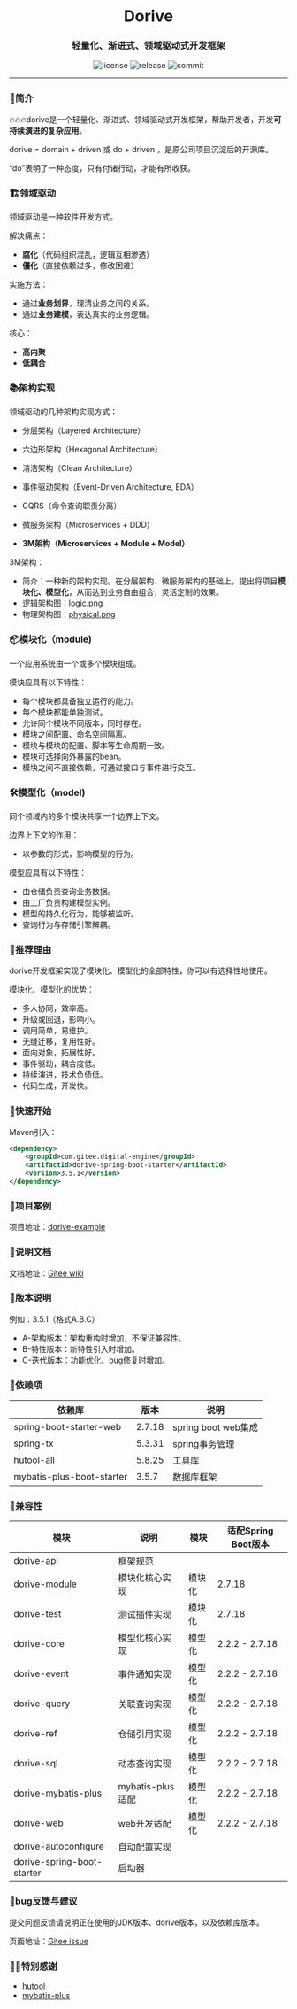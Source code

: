 <h1 align="center">Dorive</h1>
<h3 align="center">轻量化、渐进式、领域驱动式开发框架</h3>
<p align="center">
  <img src="https://img.shields.io/github/license/chentaoah/dorive" alt="license">
  <img src="https://img.shields.io/github/v/release/chentaoah/dorive?display_name=tag&include_prereleases" alt="release">
  <img src="https://img.shields.io/github/commit-activity/y/chentaoah/dorive" alt="commit">
</p>
<hr/>

###  🎁简介

🔥🔥🔥dorive是一个轻量化、渐进式、领域驱动式开发框架，帮助开发者，开发**可持续演进的复杂应用**。 

dorive = domain + driven 或 do + driven ，是原公司项目沉淀后的开源库。

“do”表明了一种态度，只有付诸行动，才能有所收获。

### 🏗️领域驱动

领域驱动是一种软件开发方式。

解决痛点：

- **腐化**（代码组织混乱，逻辑互相渗透）
- **僵化**（直接依赖过多，修改困难）

实施方法：

- 通过**业务划界**，理清业务之间的关系。
- 通过**业务建模**，表达真实的业务逻辑。

核心：

- **高内聚**
- **低耦合**

### 📚架构实现

领域驱动的几种架构实现方式：

- 分层架构（Layered Architecture）
- 六边形架构（Hexagonal Architecture）
- 清洁架构（Clean Architecture）
- 事件驱动架构（Event-Driven Architecture, EDA）
- CQRS（命令查询职责分离）
- 微服务架构（Microservices + DDD）

- **3M架构（Microservices + Module + Model）**

3M架构：

- 简介：一种新的架构实现。在分层架构、微服务架构的基础上，提出将项目**模块化、模型化**，从而达到业务自由组合，灵活定制的效果。
- 逻辑架构图：[logic.png](https://gitee.com/digital-engine/dorive/blob/3.5.2/doc/img/logic.png)
- 物理架构图：[physical.png](https://gitee.com/digital-engine/dorive/blob/3.5.2/doc/img/physical.png)

### 📦模块化（module)

一个应用系统由一个或多个模块组成。

模块应具有以下特性：

- 每个模块都具备独立运行的能力。
- 每个模块都能单独测试。
- 允许同个模块不同版本，同时存在。
- 模块之间配置、命名空间隔离。
- 模块与模块的配置、脚本等生命周期一致。
- 模块可选择向外暴露的bean。
- 模块之间不直接依赖，可通过接口与事件进行交互。

### 🛠️模型化（model)

同个领域内的多个模块共享一个边界上下文。

边界上下文的作用：

- 以参数的形式，影响模型的行为。

模型应具有以下特性：

- 由仓储负责查询业务数据。
- 由工厂负责构建模型实例。
- 模型的持久化行为，能够被监听。
- 查询行为与存储引擎解耦。

###  💯推荐理由

dorive开发框架实现了模块化、模型化的全部特性，你可以有选择性地使用。

模块化、模型化的优势：

- 多人协同，效率高。
- 升级或回退，影响小。
- 调用简单，易维护。
- 无缝迁移，复用性好。
- 面向对象，拓展性好。
- 事件驱动，耦合度低。
- 持续演进，技术负债低。
- 代码生成，开发快。

### 🚅快速开始

Maven引入：

```xml
<dependency>
    <groupId>com.gitee.digital-engine</groupId>
    <artifactId>dorive-spring-boot-starter</artifactId>
    <version>3.5.1</version>
</dependency>
```

### 🌰项目案例

项目地址：[dorive-example](https://gitee.com/digital-engine/dorive-example)

### 📝说明文档

文档地址：[Gitee wiki](https://gitee.com/digital-engine/dorive/wikis/pages)

### 🌿版本说明

例如：3.5.1（格式A.B.C）

- A-架构版本：架构重构时增加，不保证兼容性。
- B-特性版本：新特性引入时增加。
- C-迭代版本：功能优化、bug修复时增加。

### 💬依赖项

| 依赖库                    | 版本   | 说明                |
| ------------------------- | ------ | ------------------- |
| spring-boot-starter-web   | 2.7.18 | spring boot web集成 |
| spring-tx                 | 5.3.31 | spring事务管理      |
| hutool-all                | 5.8.25 | 工具库              |
| mybatis-plus-boot-starter | 3.5.7  | 数据库框架          |

### 🤝兼容性

| 模块                       | 说明             | 模块   | 适配Spring Boot版本 |
| -------------------------- | ---------------- | ------ | ------------------- |
| dorive-api                 | 框架规范         |        |                     |
| dorive-module              | 模块化核心实现   | 模块化 | 2.7.18              |
| dorive-test                | 测试插件实现     | 模块化 | 2.7.18              |
| dorive-core                | 模型化核心实现   | 模型化 | 2.2.2 - 2.7.18      |
| dorive-event               | 事件通知实现     | 模型化 | 2.2.2 - 2.7.18      |
| dorive-query               | 关联查询实现     | 模型化 | 2.2.2 - 2.7.18      |
| dorive-ref                 | 仓储引用实现     | 模型化 | 2.2.2 - 2.7.18      |
| dorive-sql                 | 动态查询实现     | 模型化 | 2.2.2 - 2.7.18      |
| dorive-mybatis-plus        | mybatis-plus适配 | 模型化 | 2.2.2 - 2.7.18      |
| dorive-web                 | web开发适配      | 模型化 | 2.2.2 - 2.7.18      |
| dorive-autoconfigure       | 自动配置实现     |        |                     |
| dorive-spring-boot-starter | 启动器           |        |                     |

### 🐞bug反馈与建议

提交问题反馈请说明正在使用的JDK版本、dorive版本，以及依赖库版本。

页面地址：[Gitee issue](https://gitee.com/digital-engine/dorive/issues)

### 🙏🏻特别感谢

- [hutool](https://gitee.com/dromara/hutool/tree/v5-master/)
- [mybatis-plus](https://gitee.com/baomidou/mybatis-plus/tree/master/)



